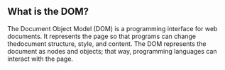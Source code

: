 ## What is the DOM?

The Document Object Model (DOM) is a programming interface for web documents. It represents the page so that programs can change thedocument structure, style, and content. The DOM represents the document as nodes and objects; that way, programming languages can interact with the page.
